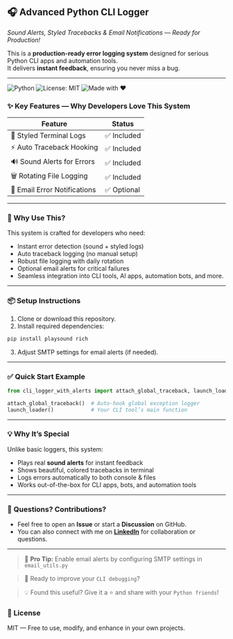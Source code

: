 ## 🎧 Advanced Python CLI Logger  
_Sound Alerts, Styled Tracebacks & Email Notifications — Ready for Production!_

This is a **production-ready error logging system** designed for serious Python CLI apps and automation tools.\
It delivers **instant feedback**, ensuring you never miss a bug.

---
![Python](https://img.shields.io/badge/Python-3.8+-blue)
![License: MIT](https://img.shields.io/badge/License-MIT-green)
![Made with ❤️](https://img.shields.io/badge/Made%20with-%E2%9D%A4-red)



### ✨ Key Features — Why Developers Love This System

| Feature                      | Status     |
| ---------------------------- | ---------- |
| 🎨 Styled Terminal Logs      | ✅ Included |
| ⚡ Auto Traceback Hooking     | ✅ Included |
| 🔊 Sound Alerts for Errors   | ✅ Included |
| 🗑️ Rotating File Logging    | ✅ Included |
| 📧 Email Error Notifications | ✅ Optional |

---

### 🚀 Why Use This?

This system is crafted for developers who need:

- Instant error detection (sound + styled logs)
- Auto traceback logging (no manual setup)
- Robust file logging with daily rotation
- Optional email alerts for critical failures
- Seamless integration into CLI tools, AI apps, automation bots, and more.

---

### 📦 Setup Instructions

1. Clone or download this repository.
2. Install required dependencies:

```bash
pip install playsound rich 
```

3. Adjust SMTP settings for email alerts (if needed).

---

### ✅ Quick Start Example

```python
from cli_logger_with_alerts import attach_global_traceback, launch_loader

attach_global_traceback()  # Auto-hook global exception logger
launch_loader()            # Your CLI tool’s main function
```

---

### 💡 Why It’s Special

Unlike basic loggers, this system:

- Plays real **sound alerts** for instant feedback
- Shows beautiful, colored tracebacks in terminal
- Logs errors automatically to both console & files
- Works out-of-the-box for CLI apps, bots, and automation tools

---

### 💬 Questions? Contributions?

- Feel free to open an **Issue** or start a **Discussion** on GitHub.
- You can also connect with me on [**LinkedIn**](https://www.linkedin.com/in/your-profile/) for collaboration or questions.

--- 
 
> 💌 **Pro Tip:** Enable email alerts by configuring SMTP settings in `email_utils.py`

> 🚀 Ready to improve your `CLI debugging`?
 
> 💡 Found this useful? Give it a ⭐ and share with your `Python friends`!

### 📜 License

MIT — Free to use, modify, and enhance in your own projects.
